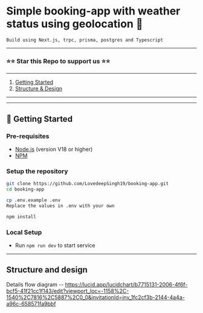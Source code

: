 # Simple booking-app with weather status using geolocation 🤖
```Build using Next.js, trpc, prisma, postgres and Typescript```

---

### ⭐⭐ Star this Repo to support us ⭐⭐
---

1. [Getting Started](#getting-started--)
2. [Structure & Design](#design-plan--)

---
-------------------------------------------------------

## 🚀 Getting Started <a name="getting-started--"></a>

### Pre-requisites

- [Node.js](https://nodejs.org/) (version V18 or higher)
- [NPM](https://www.npmjs.com)

### Setup the repository

```bash
git clone https://github.com/LovedeepSingh19/booking-app.git
cd booking-app

cp .env.example .env
Replace the values in .env with your own

npm install
```

### Local Setup

- Run `npm run dev` to start service

-------------------------------------------------------
## Structure and design <a name="design-plan--"></a>
Details flow diagram -- 
https://lucid.app/lucidchart/b7715131-2006-4f6f-bcf5-41f21cc1f143/edit?viewport_loc=-1158%2C-1540%2C7816%2C5887%2C0_0&invitationId=inv_1fc2cf3b-2144-4a4a-a96c-658571fa9bbf
